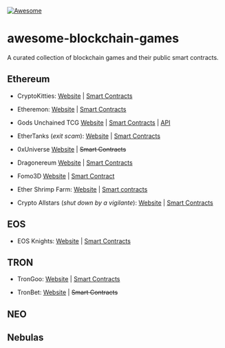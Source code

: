 [![Awesome](https://awesome.re/badge-flat.svg)](https://github.com/borxes/awesome-blockchain-games)

# awesome-blockchain-games
A curated collection of blockchain games and their public smart contracts.

## Ethereum

- CryptoKitties: [Website](https://www.cryptokitties.co) | [Smart Contracts](ethereum/cryptokitties)

- Etheremon: [Website](https://www.etheremon.com) | [Smart Contracts](https://github.com/Etheremon/smartcontract)

- Gods Unchained TCG [Website](https://godsunchained.com/) | [Smart Contracts](https://github.com/fuelgames/gu-collectable-solidity) | [API](https://github.com/fuelgames/gods-unchained-api)

- EtherTanks (_exit scam_): [Website](https://www.storeofvalueblog.com/posts/crypto-scam-spotlight-ethertanks) | [Smart Contracts](ethereum/ethertanks)

- 0xUniverse [Website](https://0xuniverse.io) | ~~Smart Contracts~~

- Dragonereum [Website](https://dragonereum.io) | [Smart Contracts](https://github.com/dragonereum/dragonereum-contracts)

- Fomo3D [Website](https://exitscam.me) | [Smart Contract](ethereum/Fomo3D)

- Ether Shrimp Farm: [Website](http://ethershrimpfarm.net) | [Smart contracts](ethereum/ethershrimpfarm)

- Crypto Allstars (_shut down by a vigilante_): [Website](https://www.coindesk.com/game-over-anonymous-vigilante-shuts-down-ethereum-game-crypto-all-stars) | [Smart Contracts](ethereum/cryptoallstars)

## EOS

- EOS Knights: [Website](https://eosknights.io) | [Smart Contracts](https://github.com/bada-studio/knights_contract/tree/master/knights)

## TRON

- TronGoo: [Website](https://trongoo.io) | [Smart Contracts](https://github.com/TronGoo/TronGoo)

- TronBet: [Website](https://tronbet.io) | ~~Smart Contracts~~

## NEO



## Nebulas

